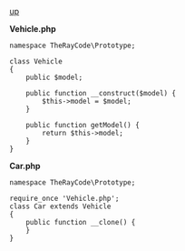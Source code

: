[up](../README.md)

**Vehicle.php**

```
namespace TheRayCode\Prototype;

class Vehicle
{
    public $model;

    public function __construct($model) {
        $this->model = $model;
    }

    public function getModel() {
        return $this->model;
    }
}
```


**Car.php**

```
namespace TheRayCode\Prototype;

require_once 'Vehicle.php';
class Car extends Vehicle
{
    public function __clone() {
    }
}
```

